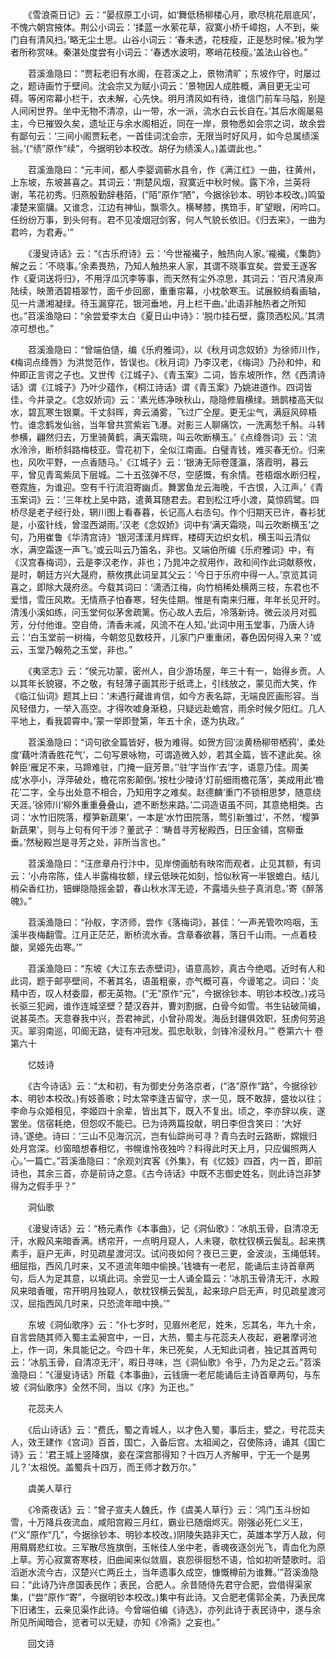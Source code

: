 <!-- { "loadSidebar": true } -->
　　《雪浪斋日记》云：“晏叔原工小词，如‘舞低杨柳楼心月，歌尽桃花扇底风’，不愧六朝宫掖体。荆公小词云：‘揉蓝一水萦花草，寂寞小桥千嶂抱，人不到，柴门自有清风扫。’略无尘土思。山谷小词云：‘春未透，花枝瘦，正是愁时候。’极为学者所称赏味。秦湛处度尝有小词云：‘春透水波明，寒峭花枝瘦。’盖法山谷也。”

　　苕溪渔隐曰：“贾耘老旧有水阁，在苕溪之上，景物清旷；东坡作守，时屡过之，题诗画竹于壁间。沈会宗又为赋小词云：‘景物因人成胜概，满目更无尘可碍。等闲帘幕小栏干，衣未解，心先快。明月清风如有待，谁信门前车马隘，别是人间闲世界。坐中无物不清凉，山一带，水一派，流水白云长自在。’其后水阁屡易主，今已摧毁久矣，遗址正与余水阁相近，同在一岸，景物悉如会宗之词，故余尝有鄙句云：‘三间小阁贾耘老，一首佳词沈会宗，无限当时好风月，如今总属绩溪翁。’(“绩”原作“续”，今据明钞本校改。胡仔为绩溪人。)盖谓此也。”

　　苕溪渔隐曰：“元丰间，都人李婴调蕲水县令，作《满江红》一曲，往黄州，上东坡，东坡甚喜之。其词云：‘荆楚风烟，寂寞近中秋时候。露下冷，兰英将谢，苇花初秀。归燕殷勤辞巷陌，(“陌”原作“陋”，今据徐钞本、明钞本校改。)鸣蛩凄楚来窗牗。又谁念，江边有神仙，飘零久。横琴膝，携筇手，旷望眼，闲吟口。任纷纷万事，到头何有。君不见凌烟冠剑客，何人气貌长依旧。《归去来》，一曲为君吟，为君寿。’”

　　《漫叟诗话》云：“《古乐府诗》云：‘今世褦襶子，触热向人家。’褦襶，《集韵》解之云：‘不晓事。’余素畏热，乃知人触热来人家，其谓不晓事宜矣。尝爱王逐客作《夏词送将归》，不用浮瓜沉李等事，而天然有尘外凉思，其词云：‘百尺清泉声陆续，映萧洒碧梧翠竹，面千步回廊，重重帘幕，小枕欹寒玉。试展鲛绡看画轴，见一片潇湘凝绿。待玉漏穿花，银河垂地，月上栏干曲。’此语非触热者之所知也。”苕溪渔隐曰：“余尝爱李太白《夏日山中诗》：‘脱巾挂石壁，露顶洒松风。’其清凉可想也。”

　　苕溪渔隐曰：“曾端伯慥，编《乐府雅词》，以《秋月词念奴娇》为徐师川作，《梅词点绛唇》为洪觉范作，皆误也。《秋月词》乃李汉老，《梅词》乃孙和仲，和仲即正言谔之子也。又世传《江城子》、《青玉案》二词，皆东坡所作，然《西清诗话》谓《江城子》乃叶少蕴作，《桐江诗话》谓《青玉案》乃姚进道作。四词皆佳，今并录之。《念奴娇词》云：‘素光练净映秋山，隐隐修眉横绿。鳷鹊楼高天似水，碧瓦寒生银粟。千丈斜晖，奔云涌雾，飞过广仝屋。更无尘气，满庭风碎梧竹。谁念鹤发仙翁，当年曾共赏紫岩飞瀑。对影三人聊痛饮，一洗离愁千斛。斗转参横，翩然归去，万里骑黄鹤，满天霜晓，叫云吹断横玉。’《点绛唇词》云：‘流水泠泠，断桥斜路梅枝亚。雪花初下，全似江南画。白璧青钱，难买春无价。归来也，风吹平野，一点香随马。’《江城子》云：‘银涛无际卷蓬瀛，落霞明，暮云平，曾见青鸾紫凤下层城。二十五弦弹不尽，空感慨，有余情。苍梧烟水断归程，卷霓旌，为谁迎。空有千行流泪寄幽贞。舞罢鱼龙云海晚，千古恨，入江声。’《青玉案词》云：‘三年枕上吴中路，遣黄耳随君去。君到松江呼小渡，莫惊鸥鹭。四桥尽是老子经行处，辋川图上看春暮，长记高人右丞句。作个归期天已许，春衫犹是，小蛮针线，曾湿西湖雨。’汉老《念奴娇》词中有‘满天霜晓，叫云吹断横玉’之句，乃用崔鲁《华清宫诗》‘银河漾漾月辉辉，楼碍天边织女机，横玉叫云清似水，满空霜逐一声飞。’或云叫云乃笛名，非也。又端伯所编《乐府雅词》中，有《汉宫春梅词》，云是李汉老作，非也；乃晁冲之叔用作，政和间作此词献蔡攸，是时，朝廷方兴大晟府，蔡攸携此词呈其父云：‘今日于乐府中得一人。’京览其词喜之，即除大晟府丞。今载其词曰：‘潇洒江梅，向竹梢稀处横两三枝，东君也不爱惜，雪压风欺。无情燕子怕春寒，轻失佳期。惟是有南来归雁，年年长见开时。清浅小溪如练，问玉堂何似茅舍疏篱。伤心故人去后，冷落新诗。微云淡月对孤芳，分付他谁。空自倚，清香未减，风流不在人知。’此词中用玉堂事，乃唐人诗云：‘白玉堂前一树梅，今朝忽见数枝开，儿家门户重重闭，春色因何得入来？’或云，玉堂乃翰苑之玉堂，非也。”

　　《夷坚志》云：“侯元功蒙，密州人，自少游场屋，年三十有一，始得乡贡。人以其年长貌寝，不之敬，有轻薄子画其形于纸鸢上，引线放之，蒙见而大笑，作《临江仙词》题其上曰：‘未遇行藏谁肯信，如今方表名踪，无端良匠画形容。当风轻借力，一举入高空。才得吹嘘身渐稳，只疑远赴蟾宫，雨余时候夕阳红。几人平地上，看我碧霄中。’蒙一举即登第，年五十余，遂为执政。”

　　苕溪渔隐曰：“词句欲全篇皆好，极为难得。如贺方回‘淡黄杨柳带栖鸦’，柔处度‘藕叶清香胜花气’，二句写景咏物，可谓造微入妙，若其全篇，皆不逮此矣。徐幹臣‘雁足不来，马蹄难驻，门掩一庭芳景。’‘驻’字当作‘去’字，语意乃佳。周美成‘水亭小，浮萍破处，檐花帘影颠倒。’按杜少陵诗‘灯前细雨檐花落’，美成用此‘檐花’二字，全与出处意不相合，乃知用字之难矣。赵德麟‘重门不锁相思梦，随意绕天涯。’徐师川‘柳外重重叠叠山，遮不断愁来路。’二词造语虽不同，其意绝相类。古词：‘水竹旧院落，樱笋新蔬果’，一本是‘水竹田院落，莺引新雏过’，不然，‘樱笋新蔬果’，则与上句有何干涉？董武子：‘畴昔寻芳秘殿西，日压金铺，宫柳垂垂。’然秘殿岂是寻芳之处，非所当言也。”

　　苕溪渔隐曰：“汪彦章舟行汴中，见岸傍画舫有映帘而观者，止见其额，有词云：‘小舟帘陈，佳人半露梅妆额，绿云低映花如刻，恰似秋宵一半银蟾白。结儿梢朵香红扐，钿蝉隐隐摇金碧，春山秋水浑无迹，不露墙头些子真消息。’寄《醉落魄》。”

　　苕溪渔隐曰：“孙舣，字济师，尝作《落梅词》，甚佳：‘一声羌管吹呜咽，玉溪半夜梅翻雪。江月正茫茫，断桥流水香。含章春欲暮，落日千山雨。一点着枝酸，吴姬先齿寒。’”

　　苕溪渔隐曰：“东坡《大江东去赤壁词》，语意高妙，真古今绝唱。近时有人和此词，题于邮亭壁间，不著其名，语虽粗豪，亦气概可喜，今谩笔之。词曰：‘炎精中否，叹人材委靡，都无英物。(“无”原作“元”，今据徐钞本、明钞本校改。)戎马长驱三犯阙，谁作连城坚壁？楚汉吞并，曹刘割据，白骨今如雪。书生钻破简编，说甚英杰。天意眷我中兴，吾君神武，小曾孙周发。海岳封疆俱效职，狂虏何劳追灭。翠羽南巡，叩阍无路，徒有冲冠发。孤忠耿耿，剑锋冷浸秋月。’”
卷第六十
卷第六十

　　忆妓诗

　　《古今诗话》云：“太和初，有为御史分务洛京者，(“洛”原作“路”，今据徐钞本、明钞本校改。)有妓善歌；时太常李逢吉留守，求一见，既不敢辞，盛妆以往；李命与众姬相见，李姬四十余辈，皆出其下，既入不复出。顷之，李亦辞以疾，遂罢坐。信宿耗绝，但怨叹不能已。已为诗两篇投献，明日李但含笑曰：‘大好诗。’遂绝。诗曰：‘三山不见海沉沉，岂有仙踪尚可寻？青鸟去时云路断，嫦娥归处月宫深。纱窗暗想春相忆，书幌谁怜夜独吟？料得此时天上月，只应偏照两人心。’一篇亡。”苕溪渔隐曰：“余观刘宾客《外集》，有《忆妓》四首，内一首，即前诗也，其余三首，亦是前诗之意。《古今诗话》中既不志御史姓名，则此诗岂非梦得为之假手乎？”

　　洞仙歌

　　《漫叟诗话》云：“杨元素作《本事曲》，记《洞仙歌》：‘冰肌玉骨，自清凉无汗，水殿风来暗香满。绣帘开，一点明月窥人，人未寝，欹枕钗横云鬓乱。起来携素手，庭户无声，时见疏星渡河汉。试问夜如何？夜已三更，金波淡，玉绳低转。细屈指，西风几时来，又不道流年暗中偷换。’钱塘有一老尼，能诵后主诗首章两句，后人为足其意，以填此词。余尝见一士人诵全篇云：‘冰肌玉骨清无汗，水殿风来暗香暖，帘开明月独窥人，欹枕钗横云鬓乱，起来琼户启无声，时见疏星渡河汉，屈指西风几时来，只恐流年暗中换。’”

　　东坡《洞仙歌序》云：“仆七岁时，见眉州老尼，姓朱，忘其名，年九十余，自言尝随其师入蜀主孟昶宫中，一日，大热，蜀主与花蕊夫人夜起，避暑摩诃池上，作一词，朱具能记之。今四十年，朱已死矣，人无知此词者，独记其首两句云：‘冰肌玉骨，自清凉无汗’，暇日寻味，岂《洞仙歌》令乎，乃为足之云。”苕溪渔隐曰：“《漫叟诗话》所载《本事曲》，云钱唐一老尼能诵后主诗首章两句，与东坡《洞仙歌序》全然不同，当以《序》为正也。”

　　花蕊夫人

　　《后山诗话》云：“费氏，蜀之青城人，以才色入蜀，事后主，嬖之，号花蕊夫人，效王建作《宫词》百首，国亡，入备后宫。太祖闻之，召使陈诗，诵其《国亡诗》云：‘君王城上竖降旗，妾在深宫那得知？十四万人齐解甲，宁无一个是男儿？’太祖悦。盖蜀兵十四万，而王师才数万尔。”

　　虞美人草行

　　《冷斋夜话》云：“曾子宣夫人魏氏，作《虞美人草行》云：‘鸿门玉斗纷如雪，十万降兵夜流血，咸阳宫殿三月红，霸业已随烟烬灭。刚强必死仁义王，(“义”原作“几”，今据徐钞本、明钞本校改。)阴陵失路非天亡，英雄本学万人敌，何用屑屑悲红妆。三军散尽旌旗倒，玉帐佳人坐中老，香魂夜逐剑光飞，青血化为原上草。芳心寂寞寄寒枝，旧曲闻来似敛眉，哀怨徘徊愁不语，恰如初听楚歌时。滔滔逝水流今古，汉楚兴亡两丘土，当年遗事久成空，慷慨樽前为谁舞。’”苕溪渔隐曰：“此诗乃许彦国表民作；表民，合肥人。余昔随侍先君守合肥，尝借得渠家集，(“尝”原作“寄”，今据明钞本校改。)集中有此诗。又合肥老儒郭全美，乃表民席下旧诸生，云亲见渠作此诗。今曾端伯编《诗选》，亦列此诗于表民诗中，遂与余所见所闻暗合，览者可以无疑，亦知《冷斋》之妄也。”

　　回文诗

